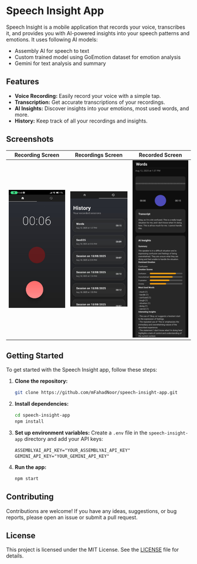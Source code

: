 # Speech Insight App

Speech Insight is a mobile application that records your voice, transcribes it, and provides you with AI-powered insights into your speech patterns and emotions.
It uses following AI models:
- Assembly AI for speech to text
- Custom trained model using GoEmotion dataset for emotion analysis
- Gemini for text analysis and summary

## Features

- **Voice Recording:** Easily record your voice with a simple tap.
- **Transcription:** Get accurate transcriptions of your recordings.
- **AI Insights:** Discover insights into your emotions, most used words, and more.
- **History:** Keep track of all your recordings and insights.

## Screenshots

| Recording Screen | Recordings Screen | Recorded Screen |
| :---: | :---: | :---: |
| <img src="imgs/recording.jpg" width="200"/> | <img src="imgs/recordings.jpg" width="200"/> | <img src="imgs/recorded.jpg" width="200"/> |

## Getting Started

To get started with the Speech Insight app, follow these steps:

1. **Clone the repository:**
   ```bash
   git clone https://github.com/mFahadNoor/speech-insight-app.git
   ```
2. **Install dependencies:**
   ```bash
   cd speech-insight-app
   npm install
   ```
3.  **Set up environment variables:**
Create a `.env` file in the `speech-insight-app` directory and add your API keys:
    ```
    ASSEMBLYAI_API_KEY="YOUR_ASSEMBLYAI_API_KEY"
    GEMINI_API_KEY="YOUR_GEMINI_API_KEY"
    ```

4. **Run the app:**
   ```bash
   npm start
   ```

## Contributing

Contributions are welcome! If you have any ideas, suggestions, or bug reports, please open an issue or submit a pull request.

## License

This project is licensed under the MIT License. See the [LICENSE](LICENSE) file for details.
